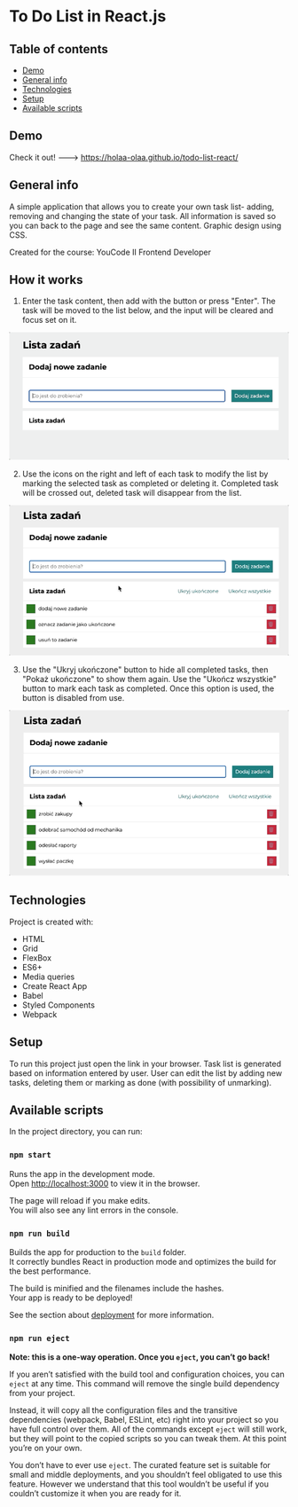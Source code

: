 # To Do List in React.js

## Table of contents
* [Demo](#demo)
* [General info](#general-info)
* [Technologies](#technologies)
* [Setup](#setup)
* [Available scripts](#available-scripts)

## Demo
Check it out! ---> https://holaa-olaa.github.io/todo-list-react/

## General info

A simple application that allows you to create your own task list- adding, removing and changing the state of your task. All information is saved so you can back to the page and see the same content. Graphic design using CSS.

Created for the course: YouCode II Frontend Developer


## How it works

1. Enter the task content, then add with the button or press "Enter". The task will be moved to the list below, and the input will be cleared and focus set on it.

![Adding new task](src/images/readmeGif1.gif)

2. Use the icons on the right and left of each task to modify the list by marking the selected task as completed or deleting it. Completed task will be crossed out, deleted task will disappear from the list.

![Marking tasks as completed or removing tasks](src/images/readmeGif2.gif)

3. Use the "Ukryj ukończone" button to hide all completed tasks, then "Pokaż ukończone" to show them again. 
Use the "Ukończ wszystkie" button to mark each task as completed. Once this option is used, the button is disabled from use.

![Addictional buttons usage](src/images/readmeGif3.gif)


## Technologies
Project is created with:
* HTML
* Grid
* FlexBox
* ES6+
* Media queries
* Create React App
* Babel
* Styled Components
* Webpack
	
## Setup
To run this project just open the link in your browser. Task list is generated based on information entered by user. User can edit the list by adding new tasks, deleting them or marking as done (with possibility of unmarking).

## Available scripts

In the project directory, you can run:

### `npm start`

Runs the app in the development mode.\
Open [http://localhost:3000](http://localhost:3000) to view it in the browser.

The page will reload if you make edits.\
You will also see any lint errors in the console.

### `npm run build`

Builds the app for production to the `build` folder.\
It correctly bundles React in production mode and optimizes the build for the best performance.

The build is minified and the filenames include the hashes.\
Your app is ready to be deployed!

See the section about [deployment](https://facebook.github.io/create-react-app/docs/deployment) for more information.

### `npm run eject`

**Note: this is a one-way operation. Once you `eject`, you can’t go back!**

If you aren’t satisfied with the build tool and configuration choices, you can `eject` at any time. This command will remove the single build dependency from your project.

Instead, it will copy all the configuration files and the transitive dependencies (webpack, Babel, ESLint, etc) right into your project so you have full control over them. All of the commands except `eject` will still work, but they will point to the copied scripts so you can tweak them. At this point you’re on your own.

You don’t have to ever use `eject`. The curated feature set is suitable for small and middle deployments, and you shouldn’t feel obligated to use this feature. However we understand that this tool wouldn’t be useful if you couldn’t customize it when you are ready for it.
